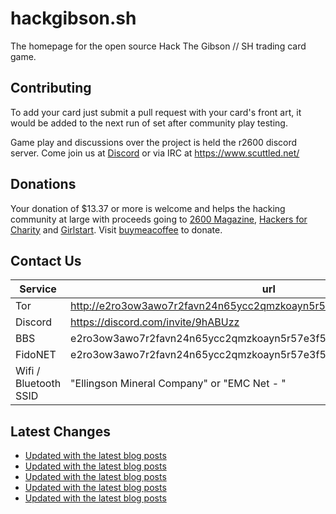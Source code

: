 # hackgibson.sh
The homepage for the open source Hack The Gibson // SH trading card game.


## Contributing

To add your card just submit a pull request with your card's front art, it would be added to the next run of set after community play testing.

Game play and discussions over the project is held the r2600 discord server. Come join us at [Discord](https://discord.com/invite/9hABUzz) or via IRC at https://www.scuttled.net/


## Donations

Your donation of $13.37 or more is welcome and helps the hacking community at large with proceeds going to [2600 Magazine](https://2600.com/), [Hackers for Charity](https://hackersforcharity.org) and [Girlstart](https://girlstart.org).  Visit [buymeacoffee](https://www.buymeacoffee.com/hackgibson.sh) to donate.


## Contact Us

Service | url
-|-
Tor | http://e2ro3ow3awo7r2favn24n65ycc2qmzkoayn5r57e3f56nvjwdcgg32ad.onion
Discord | https://discord.com/invite/9hABUzz
BBS | e2ro3ow3awo7r2favn24n65ycc2qmzkoayn5r57e3f56nvjwdcgg32ad.onion:23
FidoNET | e2ro3ow3awo7r2favn24n65ycc2qmzkoayn5r57e3f56nvjwdcgg32ad.onion:24554
Wifi / Bluetooth SSID | "Ellingson Mineral Company" or "EMC Net - <fidonet address>"

## Latest Changes
<!-- BLOG-POST-LIST:START -->
- [Updated with the latest blog posts](https://github.com/DFW2600/hackgibson.sh/commit/41df6931f1bb4b50a2f2af4ac964dbf7c1b4f0ce)
- [Updated with the latest blog posts](https://github.com/DFW2600/hackgibson.sh/commit/f9aa1f080b2f30b351fe213a42cc6c2ccd79a9e9)
- [Updated with the latest blog posts](https://github.com/DFW2600/hackgibson.sh/commit/b40c0222e3b02352fbaf3b1671fc63e33221d104)
- [Updated with the latest blog posts](https://github.com/DFW2600/hackgibson.sh/commit/d02d9871ececa8fc28e1cdac072961c99da1f693)
- [Updated with the latest blog posts](https://github.com/DFW2600/hackgibson.sh/commit/f92df1a185b4e4970d3af3614699097cbf28a8b6)
<!-- BLOG-POST-LIST:END -->
